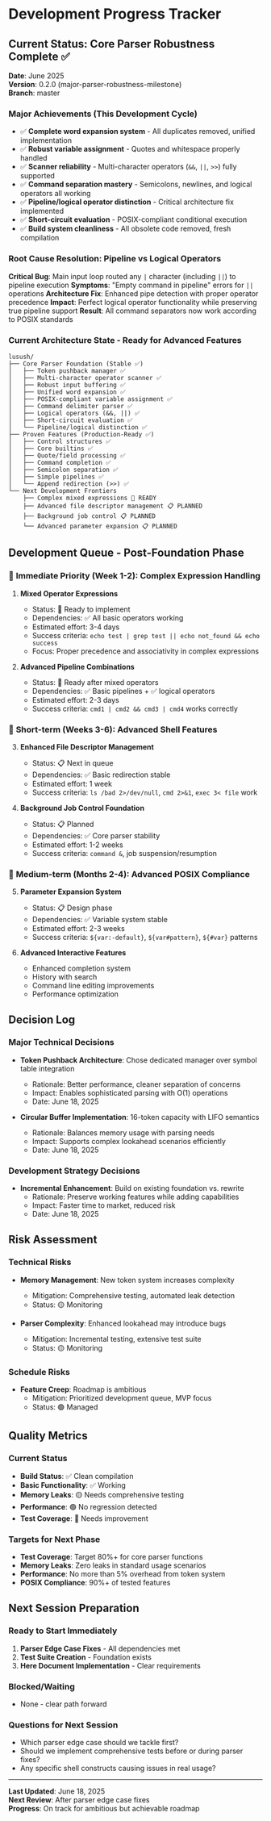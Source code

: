 # Development Progress Tracker

## Current Status: Core Parser Robustness Complete ✅

**Date**: June 2025  
**Version**: 0.2.0 (major-parser-robustness-milestone)  
**Branch**: master  

### Major Achievements (This Development Cycle)
- ✅ **Complete word expansion system** - All duplicates removed, unified implementation
- ✅ **Robust variable assignment** - Quotes and whitespace properly handled
- ✅ **Scanner reliability** - Multi-character operators (`&&`, `||`, `>>`) fully supported
- ✅ **Command separation mastery** - Semicolons, newlines, and logical operators all working
- ✅ **Pipeline/logical operator distinction** - Critical architecture fix implemented
- ✅ **Short-circuit evaluation** - POSIX-compliant conditional execution
- ✅ **Build system cleanliness** - All obsolete code removed, fresh compilation

### Root Cause Resolution: Pipeline vs Logical Operators
**Critical Bug**: Main input loop routed any `|` character (including `||`) to pipeline execution
**Symptoms**: "Empty command in pipeline" errors for `||` operations
**Architecture Fix**: Enhanced pipe detection with proper operator precedence
**Impact**: Perfect logical operator functionality while preserving true pipeline support
**Result**: All command separators now work according to POSIX standards

### Current Architecture State - Ready for Advanced Features
```
lusush/
├── Core Parser Foundation (Stable ✅)
│   ├── Token pushback manager ✅
│   ├── Multi-character operator scanner ✅  
│   ├── Robust input buffering ✅
│   ├── Unified word expansion ✅ 
│   ├── POSIX-compliant variable assignment ✅
│   ├── Command delimiter parser ✅
│   ├── Logical operators (&&, ||) ✅ 
│   ├── Short-circuit evaluation ✅ 
│   └── Pipeline/logical distinction ✅
├── Proven Features (Production-Ready ✅)
│   ├── Control structures ✅
│   ├── Core builtins ✅
│   ├── Quote/field processing ✅ 
│   ├── Command completion ✅
│   ├── Semicolon separation ✅ 
│   ├── Simple pipelines ✅ 
│   └── Append redirection (>>) ✅
└── Next Development Frontiers
    ├── Complex mixed expressions 🎯 READY
    ├── Advanced file descriptor management 📋 PLANNED
    ├── Background job control 📋 PLANNED
    └── Advanced parameter expansion 📋 PLANNED
```

## Development Queue - Post-Foundation Phase

### 🎯 **Immediate Priority (Week 1-2): Complex Expression Handling**
1. **Mixed Operator Expressions**
   - Status: 🎯 Ready to implement 
   - Dependencies: ✅ All basic operators working
   - Estimated effort: 3-4 days
   - Success criteria: `echo test | grep test || echo not_found && echo success` 
   - Focus: Proper precedence and associativity in complex expressions

2. **Advanced Pipeline Combinations**  
   - Status: 🎯 Ready after mixed operators
   - Dependencies: ✅ Basic pipelines + ✅ logical operators
   - Estimated effort: 2-3 days
   - Success criteria: `cmd1 | cmd2 && cmd3 | cmd4` works correctly

### 🚀 **Short-term (Weeks 3-6): Advanced Shell Features**
3. **Enhanced File Descriptor Management**
   - Status: 📋 Next in queue
   - Dependencies: ✅ Basic redirection stable
   - Estimated effort: 1 week
   - Success criteria: `ls /bad 2>/dev/null`, `cmd 2>&1`, `exec 3< file` work

4. **Background Job Control Foundation**
   - Status: 📋 Planned
   - Dependencies: ✅ Core parser stability
   - Estimated effort: 1-2 weeks
   - Success criteria: `command &`, job suspension/resumption

### 🌟 **Medium-term (Months 2-4): Advanced POSIX Compliance**
5. **Parameter Expansion System**
   - Status: 📋 Design phase
   - Dependencies: ✅ Variable system stable
   - Estimated effort: 2-3 weeks
   - Success criteria: `${var:-default}`, `${var#pattern}`, `${#var}` patterns

6. **Advanced Interactive Features**
   - Enhanced completion system
   - History with search
   - Command line editing improvements
   - Performance optimization

## Decision Log

### Major Technical Decisions
- **Token Pushback Architecture**: Chose dedicated manager over symbol table integration
  - Rationale: Better performance, cleaner separation of concerns
  - Impact: Enables sophisticated parsing with O(1) operations
  - Date: June 18, 2025

- **Circular Buffer Implementation**: 16-token capacity with LIFO semantics
  - Rationale: Balances memory usage with parsing needs
  - Impact: Supports complex lookahead scenarios efficiently
  - Date: June 18, 2025

### Development Strategy Decisions
- **Incremental Enhancement**: Build on existing foundation vs. rewrite
  - Rationale: Preserve working features while adding capabilities
  - Impact: Faster time to market, reduced risk
  - Date: June 18, 2025

## Risk Assessment

### Technical Risks
- **Memory Management**: New token system increases complexity
  - Mitigation: Comprehensive testing, automated leak detection
  - Status: 🟡 Monitoring

- **Parser Complexity**: Enhanced lookahead may introduce bugs
  - Mitigation: Incremental testing, extensive test suite
  - Status: 🟡 Monitoring

### Schedule Risks  
- **Feature Creep**: Roadmap is ambitious
  - Mitigation: Prioritized development queue, MVP focus
  - Status: 🟢 Managed

## Quality Metrics

### Current Status
- **Build Status**: ✅ Clean compilation
- **Basic Functionality**: ✅ Working
- **Memory Leaks**: 🟡 Needs comprehensive testing
- **Performance**: 🟢 No regression detected
- **Test Coverage**: 🔴 Needs improvement

### Targets for Next Phase
- **Test Coverage**: Target 80%+ for core parser functions
- **Memory Leaks**: Zero leaks in standard usage scenarios  
- **Performance**: No more than 5% overhead from token system
- **POSIX Compliance**: 90%+ of tested features

## Next Session Preparation

### Ready to Start Immediately
1. **Parser Edge Case Fixes** - All dependencies met
2. **Test Suite Creation** - Foundation exists
3. **Here Document Implementation** - Clear requirements

### Blocked/Waiting
- None - clear path forward

### Questions for Next Session
- Which parser edge case should we tackle first?
- Should we implement comprehensive tests before or during parser fixes?
- Any specific shell constructs causing issues in real usage?

---
**Last Updated**: June 18, 2025  
**Next Review**: After parser edge case fixes  
**Progress**: On track for ambitious but achievable roadmap
